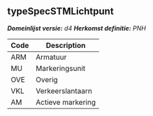 ## typeSpecSTMLichtpunt

*__Domeinlijst versie:__ d4*
*__Herkomst definitie:__ PNH*

|__Code__ |__Description__	|
|	---	|	---	|
| ARM | Armatuur |
| MU | Markeringsunit|
| OVE | Overig |
| VKL | Verkeerslantaarn |
| AM | Actieve markering |